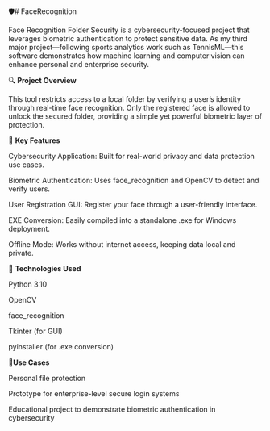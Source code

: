 🛡️# FaceRecognition

Face Recognition Folder Security is a cybersecurity-focused project that leverages biometric authentication to protect sensitive data. As my third major project—following sports analytics work such as TennisML—this software demonstrates how machine learning and computer vision can enhance personal and enterprise security.


🔍 **Project Overview**


This tool restricts access to a local folder by verifying a user’s identity through real-time face recognition. Only the registered face is allowed to unlock the secured folder, providing a simple yet powerful biometric layer of protection.




🎯 **Key Features**

Cybersecurity Application: Built for real-world privacy and data protection use cases.

Biometric Authentication: Uses face_recognition and OpenCV to detect and verify users.

User Registration GUI: Register your face through a user-friendly interface.

EXE Conversion: Easily compiled into a standalone .exe for Windows deployment.

Offline Mode: Works without internet access, keeping data local and private.




🔧 **Technologies Used**

Python 3.10

OpenCV

face_recognition

Tkinter (for GUI)

pyinstaller (for .exe conversion)




📁**Use Cases**

Personal file protection

Prototype for enterprise-level secure login systems

Educational project to demonstrate biometric authentication in cybersecurity

